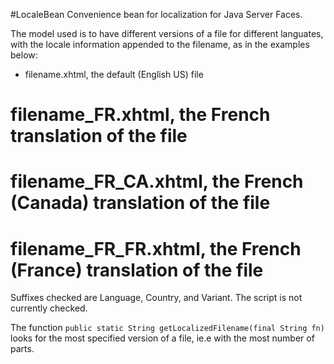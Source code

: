 #LocaleBean
Convenience bean for localization for Java Server Faces.

The model used is to have different versions of a file for different languates, with the locale information appended to the filename, as in the examples below:
* filename.xhtml, the default (English US) file
# filename\_FR.xhtml, the French translation of the file
# filename\_FR\_CA.xhtml, the French (Canada) translation of the file
# filename\_FR\_FR.xhtml, the French (France) translation of the file

Suffixes checked are Language, Country, and Variant. The script is not currently checked.

The function `public static String getLocalizedFilename(final String fn)` looks for the most specified version of a file, ie.e with the most number of parts.
